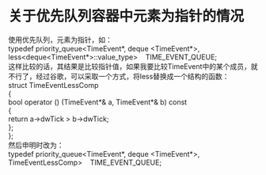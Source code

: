# 关于优先队列容器中元素为指针的情况


使用优先队列，元素为指针，如：  
typedef priority\_queue<TimeEvent\*, deque <TimeEvent\*>, less<deque<TimeEvent\*>::value\_type>    TIME\_EVENT\_QUEUE;  
这样比较的话，其结果是比较指针值，如果我要比较TimeEvent中的某个成员，就不行了，经过谷歌，可以采取一个方式，将less替换成一个结构的函数：  
struct TimeEventLessComp  
{  
bool operator () (TimeEvent\*& a, TimeEvent\*& b) const  
{  
return a->dwTick > b->dwTick;  
};  
};  
然后申明时改为：  
typedef priority\_queue<TimeEvent\*, deque <TimeEvent\*>, TimeEventLessComp>    TIME\_EVENT\_QUEUE;
